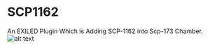 # SCP1162
An EXILED Plugin Which is Adding SCP-1162 into Scp-173 Chamber.
![alt text](https://github.com/Marikider/SCP1162/blob/main/image.png?raw=true)
